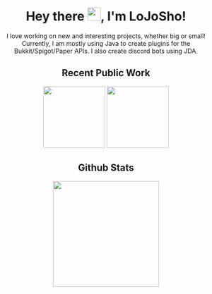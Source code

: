 <h1 align="center"> Hey there <img src="https://raw.githubusercontent.com/MartinHeinz/MartinHeinz/master/wave.gif" width="30px">, I'm LoJoSho! </h1>

<p align="center">
I love working on new and interesting projects, whether big or small! Currently, I am mostly using Java to create plugins for the Bukkit/Spigot/Paper APIs. I also create discord bots using JDA.
</p>
 
<h2 align="center">Recent Public Work</h2>
<p align="center">
<img height="140em" src=https://github-readme-stats.vercel.app/api/pin/?username=LoJoSho&show_icons=true&bg_color=30,e96443,904e95&title_color=fff&text_color=fff&repo=EcoMythic />
<img height="140em" src=https://github-readme-stats.vercel.app/api/pin/?username=LoJoSho&show_icons=true&bg_color=30,e96443,904e95&title_color=fff&text_color=fff&repo=SimplisticPing />
</p>


<h2 align="center">Github Stats</h2>
<p align="center">
<img height="240em" src=https://github-readme-stats.vercel.app/api?username=LoJoSho&count_private=true&show_icons=true&bg_color=30,e96443,904e95&title_color=fff&text_color=fff />
</p>
